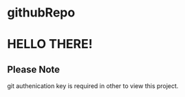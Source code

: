 # githubRepo

# HELLO THERE!

## Please Note

git authenication key is required in other to view this project.

